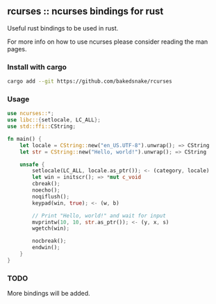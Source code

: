 ## rcurses :: ncurses bindings for rust

Useful rust bindings to be used in rust.

For more info on how to use ncurses please consider reading the man pages.

### Install with cargo

```bash
cargo add --git https://github.com/bakedsnake/rcurses
```

### Usage

```rust
use ncurses::*;
use libc::{setlocale, LC_ALL};
use std::ffi::CString;

fn main() {
    let locale = CString::new("en_US.UTF-8").unwrap(); => CString
    let str = CString::new("Hello, world!").unwrap(); => CString

    unsafe {
        setlocale(LC_ALL, locale.as_ptr()); <- (category, locale)
        let win = initscr(); => *mut c_void
        cbreak();
        noecho();
        noqiflush();
        keypad(win, true); <- (w, b)

        // Print "Hello, world!" and wait for input
        mvprintw(10, 10, str.as_ptr()); <- (y, x, s)
        wgetch(win);

        nocbreak();
        endwin();
    }
}

```

### TODO

More bindings will be added.
